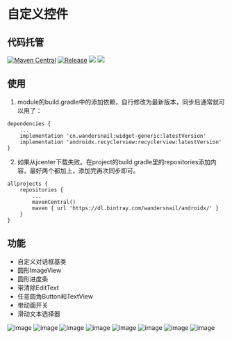 # 自定义控件

## 代码托管
[![Maven Central](https://maven-badges.herokuapp.com/maven-central/cn.wandersnail/widget-generic/badge.svg)](https://maven-badges.herokuapp.com/maven-central/cn.wandersnail/widget-generic)
[![Release](https://jitpack.io/v/cn.wandersnail/widget-generic.svg)](https://jitpack.io/#cn.wandersnail/widget-generic)
[![](https://img.shields.io/badge/源码-github-blue.svg)](https://github.com/wandersnail/widget-generic)
[![](https://img.shields.io/badge/源码-码云-blue.svg)](https://gitee.com/fszeng/widget-generic)
## 使用

1. module的build.gradle中的添加依赖，自行修改为最新版本，同步后通常就可以用了：
```
dependencies {
	...
	implementation 'cn.wandersnail:widget-generic:latestVersion'
	implementation 'androidx.recyclerview:recyclerview:latestVersion'
}
```

2. 如果从jcenter下载失败。在project的build.gradle里的repositories添加内容，最好两个都加上，添加完再次同步即可。
```
allprojects {
	repositories {
		...
		mavenCentral()
		maven { url 'https://dl.bintray.com/wandersnail/androidx/' }
	}
}
```

## 功能

- 自定义对话框基类
- 圆形ImageView
- 圆形进度条
- 带清除EditText
- 任意圆角Button和TextView
- 带动画开关
- 滑动文本选择器

![image](https://s2.ax1x.com/2020/02/29/3shmWD.png)
![image](https://s2.ax1x.com/2020/02/29/3shalQ.gif)
![image](https://s2.ax1x.com/2020/02/29/3shKQH.gif)
![image](https://s2.ax1x.com/2020/02/29/3shYY8.gif)
![image](https://s2.ax1x.com/2020/02/29/3shQOA.gif)
![image](https://s2.ax1x.com/2020/02/29/3sh3wt.gif)
![image](https://s2.ax1x.com/2020/02/29/3shdyj.gif)
![image](https://s2.ax1x.com/2020/02/29/3sIMy4.gif)